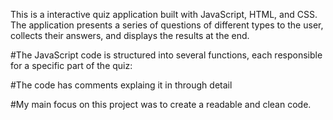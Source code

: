 This is a interactive quiz application built with JavaScript, HTML, and CSS. The application presents a series of questions of different types to the user, collects their answers, and displays the results at the end.

#The JavaScript code is structured into several functions, each responsible for a specific part of the quiz:

#The code has comments explaing it in through detail

#My main focus on this project was to create a readable and clean code. 
